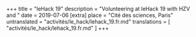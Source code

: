 +++
title = "leHack 19"
description = "Volunteering at leHack 19 with HZV and "
date = 2019-07-06
[extra]
place = "Cité des sciences, Paris"
untranslated = "activités/le_hack/lehack_19.fr.md"
translations = [
    "activités/le_hack/lehack_19.fr.md"
]
+++
